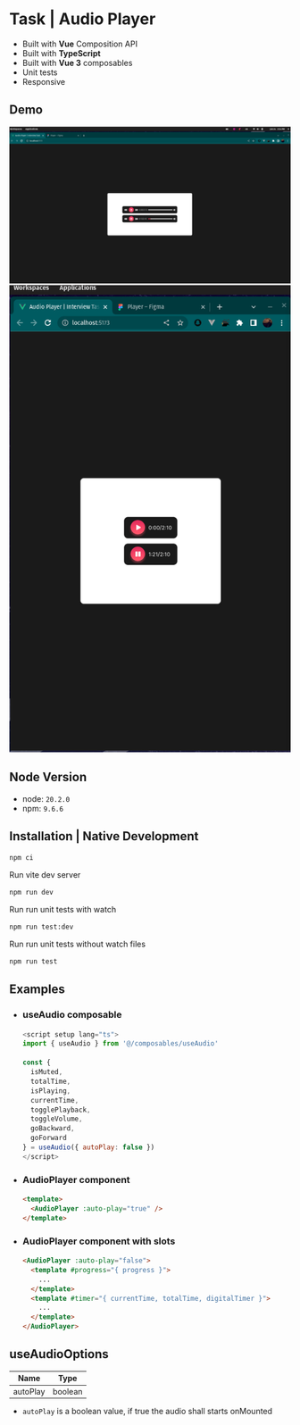 # Task | Audio Player

- Built with **Vue** Composition API
- Built with **TypeScript**
- Built with **Vue 3** composables
- Unit tests
- Responsive

## Demo

![Alt text](public/image.png)
![Alt text](public/image-2.png)

## Node Version

- node: `20.2.0`
- npm: `9.6.6`

## Installation | Native Development

```bash
npm ci
```

Run vite dev server

```bash
npm run dev
```

Run run unit tests with watch
```bash
npm run test:dev
```

Run run unit tests without watch files
```bash
npm run test
```

## Examples

- ### useAudio composable

  ```js
  <script setup lang="ts">
  import { useAudio } from '@/composables/useAudio'

  const {
    isMuted,
    totalTime,
    isPlaying,
    currentTime,
    togglePlayback,
    toggleVolume,
    goBackward,
    goForward
  } = useAudio({ autoPlay: false })
  </script>
  ```
- ### AudioPlayer component

  ```html
  <template>
    <AudioPlayer :auto-play="true" />
  </template>
  ```

- ### AudioPlayer component with slots

  ```html
  <AudioPlayer :auto-play="false">
    <template #progress="{ progress }">
      ...
    </template>
    <template #timer="{ currentTime, totalTime, digitalTimer }">
      ...
    </template>
  </AudioPlayer>
  ```

## useAudioOptions

| Name         | Type    |
| ------------ |---------|
| autoPlay     | boolean  |

- `autoPlay` is a boolean value, if true the audio shall starts onMounted
